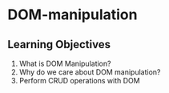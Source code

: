 # DOM-manipulation

## Learning Objectives
1.  What is DOM Manipulation?
2.  Why do we care about DOM manipulation?
3.  Perform CRUD operations with DOM

